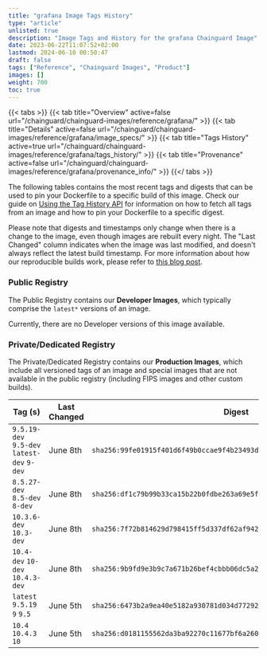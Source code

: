 ```yaml
---
title: "grafana Image Tags History"
type: "article"
unlisted: true
description: "Image Tags and History for the grafana Chainguard Image"
date: 2023-06-22T11:07:52+02:00
lastmod: 2024-06-10 00:50:47
draft: false
tags: ["Reference", "Chainguard Images", "Product"]
images: []
weight: 700
toc: true
---
```


{{< tabs >}}
{{< tab title="Overview" active=false url="/chainguard/chainguard-images/reference/grafana/" >}}
{{< tab title="Details" active=false url="/chainguard/chainguard-images/reference/grafana/image_specs/" >}}
{{< tab title="Tags History" active=true url="/chainguard/chainguard-images/reference/grafana/tags_history/" >}}
{{< tab title="Provenance" active=false url="/chainguard/chainguard-images/reference/grafana/provenance_info/" >}}
{{</ tabs >}}

The following tables contains the most recent tags and digests that can be used to pin your Dockerfile to a specific build of this image. Check our guide on [Using the Tag History API](/chainguard/chainguard-images/using-the-tag-history-api/) for information on how to fetch all tags from an image and how to pin your Dockerfile to a specific digest.

Please note that digests and timestamps only change when there is a change to the image, even though images are rebuilt every night. The "Last Changed" column indicates when the image was last modified, and doesn't always reflect the latest build timestamp. For more information about how our reproducible builds work, please refer to [this blog post](https://www.chainguard.dev/unchained/reproducing-chainguards-reproducible-image-builds).

### Public Registry
The Public Registry contains our **Developer Images**, which typically comprise the `latest*` versions of an image.

Currently, there are no Developer versions of this image available.

### Private/Dedicated Registry
The Private/Dedicated Registry contains our **Production Images**, which include all versioned tags of an image and special images that are not available in the public registry (including FIPS images and other custom builds).

| Tag (s)                                      | Last Changed | Digest                                                                    |
|----------------------------------------------|--------------|---------------------------------------------------------------------------|
|  `9.5.19-dev` `9.5-dev` `latest-dev` `9-dev` | June 8th     | `sha256:99fe01915f401d6f49b0ccae9f4b23493dda6d4f776a7f43d850c6abccc001a0` |
|  `8.5.27-dev` `8.5-dev` `8-dev`              | June 8th     | `sha256:df1c79b99b33ca15b22b0fdbe263a69e5f189163e2699117b2fbfa33d037d61f` |
|  `10.3.6-dev` `10.3-dev`                     | June 8th     | `sha256:7f72b814629d798415ff5d337df62af9429dfcc974999391781f8f209ee2a10f` |
|  `10.4-dev` `10-dev` `10.4.3-dev`            | June 8th     | `sha256:9b9fd9e3b9c7a671b26bef4cbbb06dc5a282a13e98edc1952cdc167bc2e4bc2e` |
|  `latest` `9.5.19` `9` `9.5`                 | June 5th     | `sha256:6473b2a9ea40e5182a930781d034d772929b12b82db6c104d5ec1f16eab7065a` |
|  `10.4` `10.4.3` `10`                        | June 5th     | `sha256:d0181155562da3ba92270c11677bf6a26000aa4faf8a1ccb20a8d4975058fdbb` |


